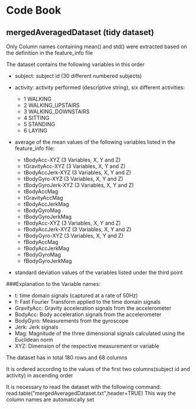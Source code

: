 # Code Book

## mergedAveragedDataset (tidy dataset)
Only Column names containing mean() and std() were extracted based on the definition in the feature_info file

The dataset contains the following variables in this order

* subject: subject id (30 different numbered subjects)
* activity: activity performed (descriptive string), six different activities: 
	*	1 WALKING
	*	2 WALKING_UPSTAIRS
	*	3 WALKING_DOWNSTAIRS
	*	4 SITTING
	*	5 STANDING
	*	6 LAYING
 
* average of the mean values of the following variables listed in the feature_info file:
	* tBodyAcc-XYZ 		(3 Variables, X, Y and Z)   
	* tGravityAcc-XYZ	(3 Variables, X, Y and Z)  
	* tBodyAccJerk-XYZ	(3 Variables, X, Y and Z)  
	* tBodyGyro-XYZ		(3 Variables, X, Y and Z)  
	* tBodyGyroJerk-XYZ	(3 Variables, X, Y and Z)  
	* tBodyAccMag
	* tGravityAccMag
	* tBodyAccJerkMag
	* tBodyGyroMag
	* tBodyGyroJerkMag
	* fBodyAcc-XYZ		(3 Variables, X, Y and Z)  
	* fBodyAccJerk-XYZ	(3 Variables, X, Y and Z)  
	* fBodyGyro-XYZ		(3 Variables, X, Y and Z)  
	* fBodyAccMag
	* fBodyAccJerkMag
	* fBodyGyroMag
	* fBodyGyroJerkMag
	
* standard deviation values of the variables listed under the third point

###Explanation to the Variable names:
* t: time domain signals (captured at a rate of 50Hz)
* f: Fast Fourier Transform applied to the time domain signals
* GravityAcc: Gravity acceleration signals from the accelerometer
* BodyAcc: Body acceleration signals from the accelerometer
* BodyGyro: Measurements from the gyroscope
* Jerk: Jerk signals
* Mag: Magnitude of the three dimensional signals calculated using the Euclidean norm
* XYZ: Dimension of the respective measurement or variable

The dataset has in total 180 rows and 68 columns

It is ordered according to the values of the first two columns(subject id and activity) in ascending order

It is necessary to read the dataset with the following command:
read.table("mergedAveragedDataset.txt",header=TRUE) 
This way the column names are automatically set
